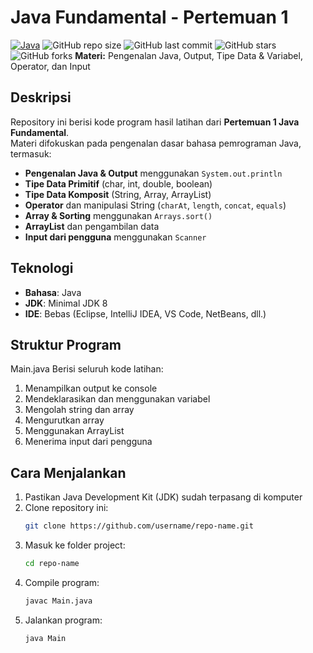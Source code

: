 # Java Fundamental - Pertemuan 1  
[![Java](https://img.shields.io/badge/Java-ED8B00?style=for-the-badge&logo=openjdk&logoColor=white)](https://www.java.com/)
![GitHub repo size](https://img.shields.io/github/repo-size/username/repo-name?style=for-the-badge)
![GitHub last commit](https://img.shields.io/github/last-commit/username/repo-name?style=for-the-badge)
![GitHub stars](https://img.shields.io/github/stars/username/repo-name?style=for-the-badge)
![GitHub forks](https://img.shields.io/github/forks/username/repo-name?style=for-the-badge)
**Materi:** Pengenalan Java, Output, Tipe Data & Variabel, Operator, dan Input  

## Deskripsi  
Repository ini berisi kode program hasil latihan dari **Pertemuan 1 Java Fundamental**.  
Materi difokuskan pada pengenalan dasar bahasa pemrograman Java, termasuk:  

- **Pengenalan Java & Output** menggunakan `System.out.println`
- **Tipe Data Primitif** (char, int, double, boolean)  
- **Tipe Data Komposit** (String, Array, ArrayList)  
- **Operator** dan manipulasi String (`charAt`, `length`, `concat`, `equals`)  
- **Array & Sorting** menggunakan `Arrays.sort()`  
- **ArrayList** dan pengambilan data  
- **Input dari pengguna** menggunakan `Scanner`  

## Teknologi  
- **Bahasa**: Java  
- **JDK**: Minimal JDK 8  
- **IDE**: Bebas (Eclipse, IntelliJ IDEA, VS Code, NetBeans, dll.)  

## Struktur Program  
 
Main.java
Berisi seluruh kode latihan:  
1. Menampilkan output ke console  
2. Mendeklarasikan dan menggunakan variabel  
3. Mengolah string dan array  
4. Mengurutkan array  
5. Menggunakan ArrayList  
6. Menerima input dari pengguna  

## Cara Menjalankan  
1. Pastikan Java Development Kit (JDK) sudah terpasang di komputer  
2. Clone repository ini:
   ```bash
   git clone https://github.com/username/repo-name.git
   ```
3. Masuk ke folder project:
   ```bash
   cd repo-name
   ```
5. Compile program:
   ```bash
   javac Main.java
   ```
7. Jalankan program:
   ```bash
   java Main
   ```
